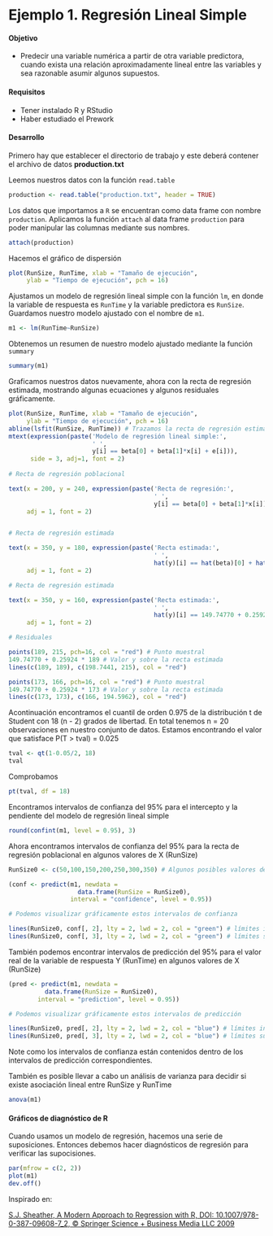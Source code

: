 # Ejemplo 1. Regresión Lineal Simple

#### Objetivo

- Predecir una variable numérica a partir de otra variable predictora, cuando exista una relación aproximadamente lineal entre las variables y sea razonable asumir algunos supuestos.

#### Requisitos

- Tener instalado R y RStudio
- Haber estudiado el Prework

#### Desarrollo

Primero hay que establecer el directorio de trabajo y este deberá contener el archivo de datos **production.txt**

Leemos nuestros datos con la función `read.table`

```R
production <- read.table("production.txt", header = TRUE)
```

Los datos que importamos a `R` se encuentran como data frame con nombre `production`. Aplicamos la función `attach` al data frame `production` para poder manipular las columnas mediante sus nombres.

```R
attach(production)
```

Hacemos el gráfico de dispersión

```R
plot(RunSize, RunTime, xlab = "Tamaño de ejecución", 
     ylab = "Tiempo de ejecución", pch = 16)
```

Ajustamos un modelo de regresión lineal simple con la función `lm`, en donde la variable de respuesta es `RunTime` y la variable predictora es `RunSize`. Guardamos nuestro modelo ajustado con el nombre de `m1`.

```R
m1 <- lm(RunTime~RunSize)
```

Obtenemos un resumen de nuestro modelo ajustado mediante la función `summary`

```R
summary(m1)
```

Graficamos nuestros datos nuevamente, ahora con la recta de regresión estimada, mostrando algunas ecuaciones y algunos residuales gráficamente.

```R
plot(RunSize, RunTime, xlab = "Tamaño de ejecución", 
     ylab = "Tiempo de ejecución", pch = 16)
abline(lsfit(RunSize, RunTime)) # Trazamos la recta de regresión estimada
mtext(expression(paste('Modelo de regresión lineal simple:',
                       ' ',
                       y[i] == beta[0] + beta[1]*x[i] + e[i])),
      side = 3, adj=1, font = 2)
      
# Recta de regresión poblacional

text(x = 200, y = 240, expression(paste('Recta de regresión:',
                                        ' ',
                                        y[i] == beta[0] + beta[1]*x[i])),
     adj = 1, font = 2)


# Recta de regresión estimada

text(x = 350, y = 180, expression(paste('Recta estimada:',
                                        ' ',
                                        hat(y)[i] == hat(beta)[0] + hat(beta)[1]*x[i])),
     adj = 1, font = 2)

# Recta de regresión estimada

text(x = 350, y = 160, expression(paste('Recta estimada:',
                                        ' ',
                                        hat(y)[i] == 149.74770 + 0.25924*x[i])),
     adj = 1, font = 2)

# Residuales

points(189, 215, pch=16, col = "red") # Punto muestral
149.74770 + 0.25924 * 189 # Valor y sobre la recta estimada
lines(c(189, 189), c(198.7441, 215), col = "red")

points(173, 166, pch=16, col = "red") # Punto muestral
149.74770 + 0.25924 * 173 # Valor y sobre la recta estimada
lines(c(173, 173), c(166, 194.5962), col = "red")
```

Acontinuación encontramos el cuantil de orden 0.975 de la distribución t de Student con 18 (n - 2) grados de libertad. En total tenemos n = 20 observaciones en nuestro conjunto de datos. Estamos encontrando el valor que satisface P(T > tval) = 0.025

```R
tval <- qt(1-0.05/2, 18)
tval
```

Comprobamos

```R
pt(tval, df = 18)
```

Encontramos intervalos de confianza del 95% para el intercepto y la pendiente del modelo de regresión lineal simple

```R
round(confint(m1, level = 0.95), 3)
```

Ahora encontramos intervalos de confianza del 95% para la recta de regresión poblacional en algunos valores de X (RunSize)

```R
RunSize0 <- c(50,100,150,200,250,300,350) # Algunos posibles valores de RunSize

(conf <- predict(m1, newdata = 
                   data.frame(RunSize = RunSize0), 
                 interval = "confidence", level = 0.95))

# Podemos visualizar gráficamente estos intervalos de confianza

lines(RunSize0, conf[, 2], lty = 2, lwd = 2, col = "green") # límites inferiores
lines(RunSize0, conf[, 3], lty = 2, lwd = 2, col = "green") # límites superiores
```

También podemos encontrar intervalos de predicción del 95% para el valor real de la variable de respuesta Y (RunTime) en algunos valores de X (RunSize)

```R
(pred <- predict(m1, newdata = 
          data.frame(RunSize = RunSize0), 
        interval = "prediction", level = 0.95))

# Podemos visualizar gráficamente estos intervalos de predicción

lines(RunSize0, pred[, 2], lty = 2, lwd = 2, col = "blue") # límites inferiores
lines(RunSize0, pred[, 3], lty = 2, lwd = 2, col = "blue") # límites superiores
```

Note como los intervalos de confianza están contenidos dentro de los intervalos de predicción correspondientes.

También es posible llevar a cabo un análisis de varianza para decidir si existe asociación lineal entre RunSize y RunTime

```R
anova(m1)
```

#### Gráficos de diagnóstico de R

Cuando usamos un modelo de regresión, hacemos una serie de suposiciones. Entonces debemos hacer diagnósticos de regresión para verificar las supocisiones.

```R
par(mfrow = c(2, 2))
plot(m1)
dev.off()
```

Inspirado en:

[S.J. Sheather, A Modern Approach to Regression with R, DOI: 10.1007/978-0-387-09608-7_2, © Springer Science + Business Media LLC 2009](https://gattonweb.uky.edu/sheather/book/index.php)
